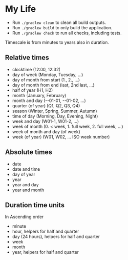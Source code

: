# My Life 

* Run `./gradlew clean` to clean all build outputs.
* Run `./gradlew build` to only build the application.
* Run `./gradlew check` to run all checks, including tests.

Timescale is from minutes to years also in duration.

## Relative times
- clocktime (12:00, 12:32)
- day of week (Monday, Tuesday, ...)
- day of month from start (1., 2., ...)
- day of month from end (last, 2nd last, ...)
- half of year (H1, H2)
- month (January, February)
- month and day (--01-01, --01-02, ...)
- quarter (of year) (Q1, Q2, Q3, Q4)
- season (Winter, Spring, Summer, Autumn)
- time of day (Morning, Day, Evening, Night)
- week and day (W01-1, W01-2, ...)
- week of month (0. < week, 1. full week, 2. full week, ...)
- week of month and day (of week)
- week (of year) (W01, W02, ... ISO week number)

## Absolute times
- date
- date and time
- day of year
- year
- year and day
- year and month

## Duration time units
In Ascending order
- minute
- hour, helpers for half and quarter
- day (24 hours), helpers for half and quarter
- week
- month
- year, helpers for half and quarter
